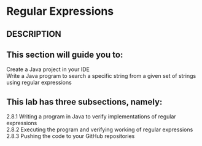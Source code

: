 # Regular Expressions
## DESCRIPTION

## This section will guide you to:

Create a Java project in your IDE\
Write a Java program to search a specific string from a given set of strings using regular expressions
 

## This lab has three subsections, namely:

2.8.1 Writing a program in Java to verify implementations of regular expressions\
2.8.2 Executing the program and verifying working of regular expressions\
2.8.3 Pushing the code to your GitHub repositories
